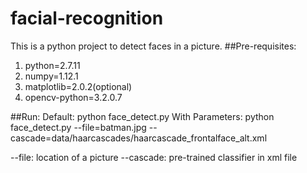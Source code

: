 # facial-recognition
This is a python project to detect faces in a picture.
##Pre-requisites:
1. python=2.7.11
2. numpy=1.12.1
3. matplotlib=2.0.2(optional)
4. opencv-python=3.2.0.7

##Run:
Default: python face_detect.py
With Parameters: python face_detect.py --file=batman.jpg --cascade=data/haarcascades/haarcascade_frontalface_alt.xml

--file: location of a picture
--cascade: pre-trained classifier in xml file

